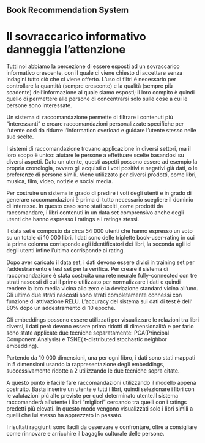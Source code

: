 
## Book Recommendation System
# Il sovraccarico informativo danneggia l’attenzione

Tutti noi abbiamo la percezione di essere esposti ad un sovraccarico informativo crescente, con il quale ci viene chiesto di accettare senza indagini tutto ciò che ci viene offerto. L’uso di filtri è necessario per controllare la quantità (sempre crescente) e la qualità (sempre più scadente) dell’informazione al quale siamo esposti; il loro compito è quindi quello di permettere alle persone di concentrarsi solo sulle cose a cui le persone sono interessate.

Un sistema di raccomandazione permette di filtrare i contenuti più “interessanti” e creare raccomandazioni personalizzate specifiche per l’utente così da ridurre l’information overload e guidare l’utente stesso nelle sue scelte.

I sistemi di raccomandazione trovano applicazione in diversi settori, ma il loro scopo è unico: aiutare le persone a effettuare scelte basandosi su diversi aspetti. Dato un utente, questi aspetti possono essere ad esempio la propria cronologia, ovvero gli acquisti o i voti positivi e negativi già dati, o le preferenze di persone simili.
Viene utilizzato per diversi prodotti, come libri, musica, film, video, notizie e social media.

Per costruire un sistema in grado di predire i voti degli utenti e in grado di generare raccomandazioni è prima di tutto necessario scegliere il dominio di interesse. In questo caso sono stati scelti ,come prodotti da raccomandare, i libri contenuti in un data set comprensivo anche degli utenti che hanno espresso i ratings e i ratings stessi.

Il data set è composto da circa 54 000 utenti che hanno espresso un voto su un totale di 10 000 libri. I dati sono delle triplette book-user-rating in cui la prima colonna corrisponde agli identificatori dei libri, la seconda agli id degli utenti infine l’ultima corrisponde ai rating.

Dopo aver caricato il data set, i dati devono essere divisi in training set per l’addestramento e test set per la verifica.
Per creare il sistema di raccomandazione è stata costruita una rete neurale fully-connected con tre strati nascosti di cui il primo utilizzato per normalizzare i dati e quindi rendere la loro media vicina allo zero e la deviazione standard vicina all’uno. Gli ultimo due strati nascosti sono strati completamente connessi con funzione di attivazione RELU.
L’accuracy del sistema sui dati di test è dell’ 80% dopo un addestramento di 10 epoche. 

Gli embeddings possono essere utilizzati per visualizzare le relazioni tra libri diversi, i dati però devono essere prima ridotti di dimensionalità  e per farlo sono state applicate due tecniche separatamente: PCA(Principal Component Analysis) e TSNE( t-distributed stochastic neighbor embedding).

Partendo da 10 000 dimensioni, una per ogni libro, i dati sono stati mappati in 5 dimensioni usando la rappresentazione degli embeddings, successivamente ridotte a 2 utilizzando le due tecniche sopra citate.

A questo punto è facile fare raccomandazioni utilizzando il modello appena costruito. Basta inserire un utente e tutti i libri, quindi selezionare i libri con le valutazioni più alte previste per quel determinato utente.Il sistema raccomanderà all’utente i libri “migliori” cercando tra quelli con i ratings predetti più elevati. In questo modo vengono visualizzati solo i libri simili a quelli che lui stesso ha apprezzato in passato.

I risultati raggiunti sono facili da osservare e confrontare, oltre a consigliare come rinnovare e arricchire il bagaglio culturale delle persone.
 
  
                                                                                  
